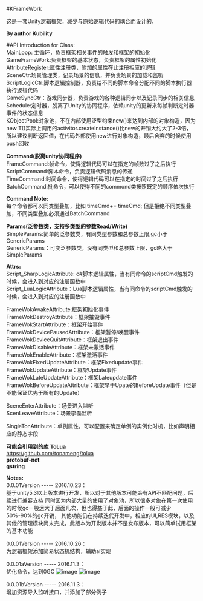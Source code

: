 #KFrameWork

这是一套Unity逻辑框架，减少与原始逻辑代码的耦合而设计的.<br>

**By author Kubility**<br>

#API Introduction for Class:<br>
MainLoop: 主循环，负责框架相关事件的触发和框架的初始化<br>
GameFrameWork:负责框架的基本状态，负责框架的属性初始化<br>
AttributeRegister:属性注册类，附加的属性在此注册相应的逻辑<br>
SceneCtr:场景管理类，记录场景的信息，并负责场景的加载和监听<br>
ScriptLogicCtr:脚本逻辑控制器，负责给不同的脚本命令分配不同的脚本执行器执行逻辑代码<br>
GameSyncCtr：游戏同步器，负责游戏的各种逻辑同步以及记录同步的相关信息<br>
Schedule:定时器，脱离了Unity的协同程序，依赖unity的更新来每帧判断定时器事件的状态信息<br>
KObjectPool:对象池，不在内部使用泛型约束new()来达到内部的对象构造，因为new T()实际上调用的activitor.createInstance()比new的开销大约大了2-3倍，所以建议判断返回值，在代码外部使用new进行对象构造，最后舍弃的时候使用push回收<br>

**Command(脱离unity协同程序)** <br>
FrameCommand:帧命令，使得逻辑代码可以在指定的帧数过了之后执行<br>
ScriptCommand:脚本命令，负责逻辑代码消息的传递<br>
TimeCommand:时间命令，使得逻辑代码可以在指定的时间过了之后执行<br>
BatchCommand:批命令，可以使得不同的commond类按照既定的顺序依次执行<br>

**Command Note:**<br>
每个命令都可以同类型叠加，比如 timeCmd+= timeCmd; 但是拒绝不同类型叠加，不同类型叠加必须通过BatchCommand<br>

**Params(泛参数类，支持多类型的参数Read/Write)** <br>
SimpleParams:简单的泛参数类，有同类型参数和总参数上限,gc小于GenericParams<br>
GenericParams：可变泛参数类，没有同类型和总参数上限，gc略大于SimpleParams<br>

**Attrs:**<br>
Script_SharpLogicAttribute: c#脚本逻辑属性，当有同命令的scriptCmd触发的时候，会进入到对应的注册函数中<br>
Script_LuaLogicAttribute：Lua脚本逻辑属性，当有同命令的scriptCmd触发的时候，会进入到对应的注册函数中<br>

FrameWokAwakeAttribute:框架初始化事件<br>
FrameWokDestroyAttribute：框架摧毁事件<br>
FrameWokStartAttribute：框架开始事件<br>
FrameWokDevicePausedAttribute：框架暂停/唤醒事件<br>
FrameWokDeviceQuitAttribute：框架退出事件<br>
FrameWokDisableAttribute：框架未激活事件<br>
FrameWokEnableAttribute：框架激活事件<br>
FrameWokFixedUpdateAttribute：框架Fixedupdate事件<br>
FrameWokUpdateAttribute：框架Update事件<br>
FrameWokLateUpdateAttribute：框架Lateupdate事件<br>
FrameWokBeforeUpdateAttribute：框架早于Upate的BeforeUpdate事件（但是不能保证优先于所有的Update）<br>

SceneEnterAttribute：场景进入监听<br>
ScenLeaveAttribute：场景李磊监听<br>

SingleTonAttribute：单例属性，可以配置来确定单例的实例化时机，比如声明相应的静态字段<br>

**可能会引用到的库**
**ToLua**<br> 
https://github.com/topameng/tolua<br>
**protobuf-net**<br>
**gstring**<br>

**Notes:**<br>
0.0.01Version ----- 2016.10.23：<br>
基于unity5.3以上版本进行开发，所以对于其他版本可能会有API不匹配问题，后续进行兼容支持
同时因为内部大量的使用了对象池，所以很多对象在第一次使用的时候gc一般远大于后面几次，但也得益于此，后面的操作一般可减少50%-90%的gc开销，
其他功能仍在持续迭代开发中，相应的UI,RES模块，以及其他的管理模块尚未完成，此版本为开发版本并不是发布版本，可以简单试用框架的基本功能

0.0.01Version ----- 2016.10.26：<br>
为逻辑框架添加简易状态机结构，辅助ai实现

0.0.01aVersion ----- 2016.11.3：<br>
优化命令，达到0GC
![image](https://github.com/cjsjy123/KFrameWork/blob/master/screenshot/1.png)
![image](https://github.com/cjsjy123/KFrameWork/blob/master/screenshot/2.png)

0.0.01bVersion ----- 2016.11.3：<br>
增加资源导入监听接口，并添加了部分例子
